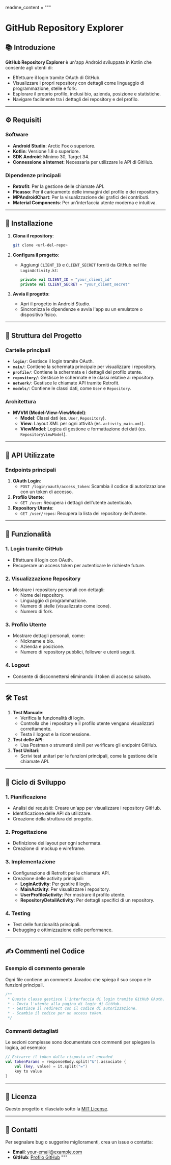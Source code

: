 readme_content = """
# GitHub Repository Explorer

## 📚 Introduzione
**GitHub Repository Explorer** è un'app Android sviluppata in Kotlin che consente agli utenti di:
- Effettuare il login tramite OAuth di GitHub.
- Visualizzare i propri repository con dettagli come linguaggio di programmazione, stelle e fork.
- Esplorare il proprio profilo, inclusi bio, azienda, posizione e statistiche.
- Navigare facilmente tra i dettagli dei repository e del profilo.

---

## ⚙️ Requisiti
### Software
- **Android Studio**: Arctic Fox o superiore.
- **Kotlin**: Versione 1.8 o superiore.
- **SDK Android**: Minimo 30, Target 34.
- **Connessione a Internet**: Necessaria per utilizzare le API di GitHub.

### Dipendenze principali
- **Retrofit**: Per la gestione delle chiamate API.
- **Picasso**: Per il caricamento delle immagini del profilo e dei repository.
- **MPAndroidChart**: Per la visualizzazione dei grafici dei contributi.
- **Material Components**: Per un'interfaccia utente moderna e intuitiva.

---

## 🚀 Installazione
1. **Clona il repository**:
   ```bash
   git clone <url-del-repo>
   ```

2. **Configura il progetto**:
   - Aggiungi `CLIENT_ID` e `CLIENT_SECRET` forniti da GitHub nel file `LoginActivity.kt`:
     ```kotlin
     private val CLIENT_ID = "your_client_id"
     private val CLIENT_SECRET = "your_client_secret"
     ```

3. **Avvia il progetto**:
   - Apri il progetto in Android Studio.
   - Sincronizza le dipendenze e avvia l'app su un emulatore o dispositivo fisico.

---

## 📂 Struttura del Progetto

### Cartelle principali
- **`login/`**: Gestisce il login tramite OAuth.
- **`main/`**: Contiene la schermata principale per visualizzare i repository.
- **`profile/`**: Contiene la schermata e i dettagli del profilo utente.
- **`repository/`**: Gestisce le schermate e le classi relative ai repository.
- **`network/`**: Gestisce le chiamate API tramite Retrofit.
- **`models/`**: Contiene le classi dati, come `User` e `Repository`.

### Architettura
- **MVVM (Model-View-ViewModel)**:
  - **Model**: Classi dati (es. `User`, `Repository`).
  - **View**: Layout XML per ogni attività (es. `activity_main.xml`).
  - **ViewModel**: Logica di gestione e formattazione dei dati (es. `RepositoryViewModel`).

---

## 🔑 API Utilizzate
### Endpoints principali
1. **OAuth Login**:
   - `POST /login/oauth/access_token`: Scambia il codice di autorizzazione con un token di accesso.
2. **Profilo Utente**:
   - `GET /user`: Recupera i dettagli dell'utente autenticato.
3. **Repository Utente**:
   - `GET /user/repos`: Recupera la lista dei repository dell'utente.

---

## 🧩 Funzionalità
### 1. Login tramite GitHub
- Effettuare il login con OAuth.
- Recuperare un access token per autenticare le richieste future.

### 2. Visualizzazione Repository
- Mostrare i repository personali con dettagli:
  - Nome del repository.
  - Linguaggio di programmazione.
  - Numero di stelle (visualizzato come icone).
  - Numero di fork.

### 3. Profilo Utente
- Mostrare dettagli personali, come:
  - Nickname e bio.
  - Azienda e posizione.
  - Numero di repository pubblici, follower e utenti seguiti.

### 4. Logout
- Consente di disconnettersi eliminando il token di accesso salvato.

---

## 🛠️ Test
1. **Test Manuale**:
   - Verifica la funzionalità di login.
   - Controlla che i repository e il profilo utente vengano visualizzati correttamente.
   - Testa il logout e la riconnessione.
2. **Test delle API**:
   - Usa Postman o strumenti simili per verificare gli endpoint GitHub.
3. **Test Unitari**:
   - Scrivi test unitari per le funzioni principali, come la gestione delle chiamate API.

---

## 🔄 Ciclo di Sviluppo
### 1. Pianificazione
- Analisi dei requisiti: Creare un'app per visualizzare i repository GitHub.
- Identificazione delle API da utilizzare.
- Creazione della struttura del progetto.

### 2. Progettazione
- Definizione dei layout per ogni schermata.
- Creazione di mockup e wireframe.

### 3. Implementazione
- Configurazione di Retrofit per le chiamate API.
- Creazione delle activity principali:
  - **LoginActivity**: Per gestire il login.
  - **MainActivity**: Per visualizzare i repository.
  - **UserProfileActivity**: Per mostrare il profilo utente.
  - **RepositoryDetailActivity**: Per dettagli specifici di un repository.

### 4. Testing
- Test delle funzionalità principali.
- Debugging e ottimizzazione delle performance.

---

## ✍️ Commenti nel Codice
### Esempio di commento generale
Ogni file contiene un commento Javadoc che spiega il suo scopo e le funzioni principali.
```kotlin
/**
 * Questa classe gestisce l'interfaccia di login tramite GitHub OAuth.
 * - Invia l'utente alla pagina di login di GitHub.
 * - Gestisce il redirect con il codice di autorizzazione.
 * - Scambia il codice per un access token.
 */
```

### Commenti dettagliati
Le sezioni complesse sono documentate con commenti per spiegare la logica, ad esempio:
```kotlin
// Estrarre il token dalla risposta url encoded
val tokenParams = responseBody.split("&").associate {
    val (key, value) = it.split("=")
    key to value
}
```

---

## 📜 Licenza
Questo progetto è rilasciato sotto la [MIT License](LICENSE).

---

## 📧 Contatti
Per segnalare bug o suggerire miglioramenti, crea un issue o contatta:
- **Email**: your-email@example.com
- **GitHub**: [Profilo GitHub](https://github.com/tuo-profilo)
"""
